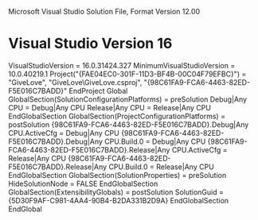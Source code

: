 
Microsoft Visual Studio Solution File, Format Version 12.00
# Visual Studio Version 16
VisualStudioVersion = 16.0.31424.327
MinimumVisualStudioVersion = 10.0.40219.1
Project("{FAE04EC0-301F-11D3-BF4B-00C04F79EFBC}") = "GiveLove", "GiveLove\GiveLove.csproj", "{98C61FA9-FCA6-4463-82ED-F5E016C7BADD}"
EndProject
Global
	GlobalSection(SolutionConfigurationPlatforms) = preSolution
		Debug|Any CPU = Debug|Any CPU
		Release|Any CPU = Release|Any CPU
	EndGlobalSection
	GlobalSection(ProjectConfigurationPlatforms) = postSolution
		{98C61FA9-FCA6-4463-82ED-F5E016C7BADD}.Debug|Any CPU.ActiveCfg = Debug|Any CPU
		{98C61FA9-FCA6-4463-82ED-F5E016C7BADD}.Debug|Any CPU.Build.0 = Debug|Any CPU
		{98C61FA9-FCA6-4463-82ED-F5E016C7BADD}.Release|Any CPU.ActiveCfg = Release|Any CPU
		{98C61FA9-FCA6-4463-82ED-F5E016C7BADD}.Release|Any CPU.Build.0 = Release|Any CPU
	EndGlobalSection
	GlobalSection(SolutionProperties) = preSolution
		HideSolutionNode = FALSE
	EndGlobalSection
	GlobalSection(ExtensibilityGlobals) = postSolution
		SolutionGuid = {5D30F9AF-C981-4AA4-90B4-B2DA331B2D9A}
	EndGlobalSection
EndGlobal
